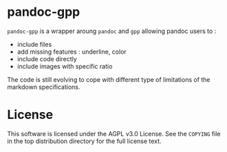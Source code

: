 # pandoc-gpp

`pandoc-gpp` is a wrapper aroung `pandoc` and `gpp` allowing pandoc users to :

 * include files 
 * add missing features : underline, color
 * include code directly
 * include images with specific ratio

The code is still evolving to cope with different type of limitations of the markdown specifications.

# License

This software is licensed under the AGPL v3.0 License. See the `COPYING` file in the top distribution directory for the full license text.